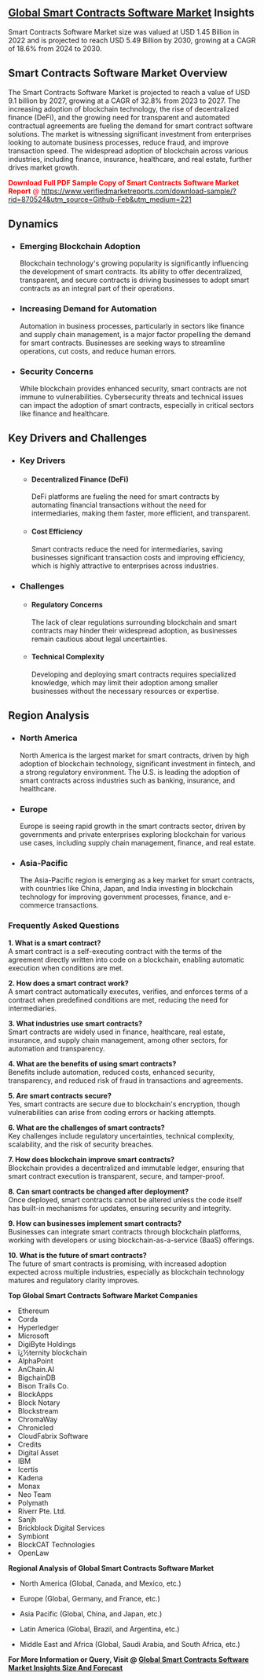 <h2><a href="https://www.verifiedmarketreports.com/download-sample/?rid=870524&amp;utm_source=Github&amp;utm_medium=221" target="_blank">Global Smart Contracts Software Market</a> Insights</h2><p>Smart Contracts Software Market size was valued at USD 1.45 Billion in 2022 and is projected to reach USD 5.49 Billion by 2030, growing at a CAGR of 18.6% from 2024 to 2030.</p><p> <h2>Smart Contracts Software Market Overview</h2> <p>The Smart Contracts Software Market is projected to reach a value of USD 9.1 billion by 2027, growing at a CAGR of 32.8% from 2023 to 2027. The increasing adoption of blockchain technology, the rise of decentralized finance (DeFi), and the growing need for transparent and automated contractual agreements are fueling the demand for smart contract software solutions. The market is witnessing significant investment from enterprises looking to automate business processes, reduce fraud, and improve transaction speed. The widespread adoption of blockchain across various industries, including finance, insurance, healthcare, and real estate, further drives market growth.</p> <p><p><span class=""><span style="color: #ff0000;"><strong>Download Full PDF Sample Copy of Smart Contracts Software Market Report</strong> @ </span><a href="https://www.verifiedmarketreports.com/download-sample/?rid=870524&amp;utm_source=Github-Feb&amp;utm_medium=221" target="_blank">https://www.verifiedmarketreports.com/download-sample/?rid=870524&amp;utm_source=Github-Feb&amp;utm_medium=221</a></span></p></p> <h2>Dynamics</h2> <ul> <li><h3>Emerging Blockchain Adoption</h3> Blockchain technology's growing popularity is significantly influencing the development of smart contracts. Its ability to offer decentralized, transparent, and secure contracts is driving businesses to adopt smart contracts as an integral part of their operations.</li> <li><h3>Increasing Demand for Automation</h3> Automation in business processes, particularly in sectors like finance and supply chain management, is a major factor propelling the demand for smart contracts. Businesses are seeking ways to streamline operations, cut costs, and reduce human errors.</li> <li><h3>Security Concerns</h3> While blockchain provides enhanced security, smart contracts are not immune to vulnerabilities. Cybersecurity threats and technical issues can impact the adoption of smart contracts, especially in critical sectors like finance and healthcare.</li> </ul> <h2>Key Drivers and Challenges</h2> <ul> <li><h3>Key Drivers</h3> <ul> <li><h4>Decentralized Finance (DeFi)</h4> DeFi platforms are fueling the need for smart contracts by automating financial transactions without the need for intermediaries, making them faster, more efficient, and transparent.</li> <li><h4>Cost Efficiency</h4> Smart contracts reduce the need for intermediaries, saving businesses significant transaction costs and improving efficiency, which is highly attractive to enterprises across industries.</li> </ul> </li> <li><h3>Challenges</h3> <ul> <li><h4>Regulatory Concerns</h4> The lack of clear regulations surrounding blockchain and smart contracts may hinder their widespread adoption, as businesses remain cautious about legal uncertainties.</li> <li><h4>Technical Complexity</h4> Developing and deploying smart contracts requires specialized knowledge, which may limit their adoption among smaller businesses without the necessary resources or expertise.</li> </ul> </li> </ul> <h2>Region Analysis</h2> <ul> <li><h3>North America</h3> North America is the largest market for smart contracts, driven by high adoption of blockchain technology, significant investment in fintech, and a strong regulatory environment. The U.S. is leading the adoption of smart contracts across industries such as banking, insurance, and healthcare.</li> <li><h3>Europe</h3> Europe is seeing rapid growth in the smart contracts sector, driven by governments and private enterprises exploring blockchain for various use cases, including supply chain management, finance, and real estate.</li> <li><h3>Asia-Pacific</h3> The Asia-Pacific region is emerging as a key market for smart contracts, with countries like China, Japan, and India investing in blockchain technology for improving government processes, finance, and e-commerce transactions.</li> </ul> <h3>Frequently Asked Questions</h3> <p><strong>1. What is a smart contract?</strong><br> A smart contract is a self-executing contract with the terms of the agreement directly written into code on a blockchain, enabling automatic execution when conditions are met.</p> <p><strong>2. How does a smart contract work?</strong><br> A smart contract automatically executes, verifies, and enforces terms of a contract when predefined conditions are met, reducing the need for intermediaries.</p> <p><strong>3. What industries use smart contracts?</strong><br> Smart contracts are widely used in finance, healthcare, real estate, insurance, and supply chain management, among other sectors, for automation and transparency.</p> <p><strong>4. What are the benefits of using smart contracts?</strong><br> Benefits include automation, reduced costs, enhanced security, transparency, and reduced risk of fraud in transactions and agreements.</p> <p><strong>5. Are smart contracts secure?</strong><br> Yes, smart contracts are secure due to blockchain's encryption, though vulnerabilities can arise from coding errors or hacking attempts.</p> <p><strong>6. What are the challenges of smart contracts?</strong><br> Key challenges include regulatory uncertainties, technical complexity, scalability, and the risk of security breaches.</p> <p><strong>7. How does blockchain improve smart contracts?</strong><br> Blockchain provides a decentralized and immutable ledger, ensuring that smart contract execution is transparent, secure, and tamper-proof.</p> <p><strong>8. Can smart contracts be changed after deployment?</strong><br> Once deployed, smart contracts cannot be altered unless the code itself has built-in mechanisms for updates, ensuring security and integrity.</p> <p><strong>9. How can businesses implement smart contracts?</strong><br> Businesses can integrate smart contracts through blockchain platforms, working with developers or using blockchain-as-a-service (BaaS) offerings.</p> <p><strong>10. What is the future of smart contracts?</strong><br> The future of smart contracts is promising, with increased adoption expected across multiple industries, especially as blockchain technology matures and regulatory clarity improves.</p> </p><p><strong>Top Global Smart Contracts Software Market Companies</strong></p><div data-test-id=""><p><li>Ethereum</li><li> Corda</li><li> Hyperledger</li><li> Microsoft</li><li> DigiByte Holdings</li><li> ï¿½ternity blockchain</li><li> AlphaPoint</li><li> AnChain.AI</li><li> BigchainDB</li><li> Bison Trails Co.</li><li> BlockApps</li><li> Block Notary</li><li> Blockstream</li><li> ChromaWay</li><li> Chronicled</li><li> CloudFabrix Software</li><li> Credits</li><li> Digital Asset</li><li> IBM</li><li> Icertis</li><li> Kadena</li><li> Monax</li><li> Neo Team</li><li> Polymath</li><li> Riverr Pte. Ltd.</li><li> Sanjh</li><li> Brickblock Digital Services</li><li> Symbiont</li><li> BlockCAT Technologies</li><li> OpenLaw</li></p><div><strong>Regional Analysis of&nbsp;Global Smart Contracts Software Market</strong></div><ul><li dir="ltr"><p dir="ltr">North America&nbsp;(Global, Canada, and Mexico, etc.)</p></li><li dir="ltr"><p dir="ltr">Europe (Global, Germany, and France, etc.)</p></li><li dir="ltr"><p dir="ltr">Asia Pacific&nbsp;(Global, China, and Japan, etc.)</p></li><li dir="ltr"><p dir="ltr">Latin America&nbsp;(Global, Brazil, and Argentina, etc.)</p></li><li dir="ltr">Middle East and Africa&nbsp;(Global, Saudi Arabia, and South Africa, etc.)</li></ul><p><strong>For More Information or Query, Visit @&nbsp;</strong><strong><a href="https://www.verifiedmarketreports.com/product/smart-contracts-software-market/?utm_source=Github&amp;utm_medium=221" target="_blank">Global Smart Contracts Software Market Insights Size And Forecast</a></strong></p></div>
